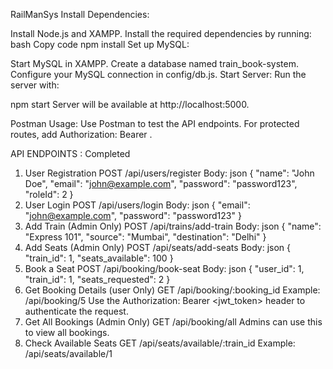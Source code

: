 RailManSys
Install Dependencies:

Install Node.js and XAMPP.
Install the required dependencies by running:
bash
Copy code
npm install
Set up MySQL:

Start MySQL in XAMPP.
Create a database named train_book-system.
Configure your MySQL connection in config/db.js.
Start Server:
Run the server with:

npm start
Server will be available at http://localhost:5000.


Postman Usage:
Use Postman to test the API endpoints.
For protected routes, add Authorization: Bearer <token>.

API ENDPOINTS : Completed 
1. User Registration
POST /api/users/register
Body:
json
{
    "name": "John Doe",
    "email": "john@example.com",
    "password": "password123",
    "roleId": 2
}
2. User Login
POST /api/users/login
Body:
json
{
    "email": "john@example.com",
    "password": "password123"
}
3. Add Train (Admin Only)
POST /api/trains/add-train
Body:
json
{
    "name": "Express 101",
    "source": "Mumbai",
    "destination": "Delhi"
}
4. Add Seats (Admin Only)
POST /api/seats/add-seats
Body:
json
{
    "train_id": 1,
    "seats_available": 100
}
5. Book a Seat
POST /api/booking/book-seat
Body:
json
{
    "user_id": 1,
    "train_id": 1,
    "seats_requested": 2
}
6. Get Booking Details (user Only)
GET /api/booking/:booking_id
Example: /api/booking/5
Use the Authorization: Bearer <jwt_token> header to authenticate the request.
7. Get All Bookings (Admin Only)
GET /api/booking/all
Admins can use this to view all bookings.
8. Check Available Seats
GET /api/seats/available/:train_id
Example: /api/seats/available/1